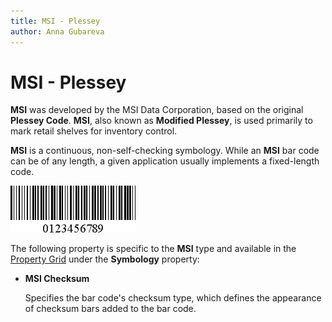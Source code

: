 ```yaml
---
title: MSI - Plessey
author: Anna Gubareva
---
```

# MSI - Plessey

**MSI** was developed by the MSI Data Corporation, based on the original **Plessey Code**. **MSI**, also known as **Modified Plessey**, is used primarily to mark retail shelves for inventory control.

**MSI** is a continuous, non-self-checking symbology. While an **MSI** bar code can be of any length, a given application usually implements a fixed-length code.

![](../../../../../images/eurd-win-bar-code-msi-plessey.png)

The following property is specific to the **MSI** type and available in the [Property Grid](../../report-designer-tools/ui-panels/property-grid-tabbed-view.md) under the **Symbology** property:

* **MSI Checksum**

    Specifies the bar code's checksum type, which defines the appearance of checksum bars added to the bar code.